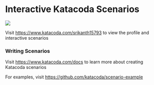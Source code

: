# Interactive Katacoda Scenarios

[![](http://shields.katacoda.com/katacoda/srikanth15793/count.svg)](https://www.katacoda.com/srikanth15793 "Get your profile on Katacoda.com")

Visit https://www.katacoda.com/srikanth15793 to view the profile and interactive scenarios

### Writing Scenarios
Visit https://www.katacoda.com/docs to learn more about creating Katacoda scenarios

For examples, visit https://github.com/katacoda/scenario-example
